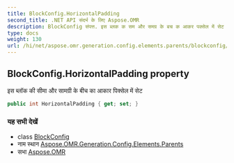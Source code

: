 ```yaml
---
title: BlockConfig.HorizontalPadding
second_title: .NET API संदर्भ के लिए Aspose.OMR
description: BlockConfig संपत्त. इस ब्लक क सम और समग्र के बच क आकर पक्सेल में सेट
type: docs
weight: 130
url: /hi/net/aspose.omr.generation.config.elements.parents/blockconfig/horizontalpadding/
---
```

## BlockConfig.HorizontalPadding property

इस ब्लॉक की सीमा और सामग्री के बीच का आकार पिक्सेल में सेट

```csharp
public int HorizontalPadding { get; set; }
```

### यह सभी देखें

* class [BlockConfig](../)
* नाम स्थान [Aspose.OMR.Generation.Config.Elements.Parents](../../blockconfig/)
* सभा [Aspose.OMR](../../../)



